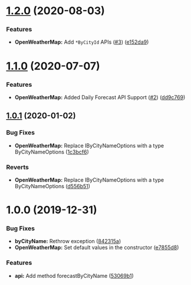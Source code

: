# [1.2.0](https://github.com/ovaar/node-ts-open-weather-map/compare/v1.1.0...v1.2.0) (2020-08-03)


### Features

* **OpenWeatherMap:** Add `*ByCityId` APIs ([#3](https://github.com/ovaar/node-ts-open-weather-map/issues/3)) ([e152da9](https://github.com/ovaar/node-ts-open-weather-map/commit/e152da9addb9cc2f115ae821289dbed8158fbeca))

# [1.1.0](https://github.com/ovaar/node-ts-open-weather-map/compare/v1.0.1...v1.1.0) (2020-07-07)


### Features

* **OpenWeatherMap:** Added Daily Forecast API Support ([#2](https://github.com/ovaar/node-ts-open-weather-map/issues/2)) ([dd9c769](https://github.com/ovaar/node-ts-open-weather-map/commit/dd9c76955926964f08854c45c303bb850d377ecd))

## [1.0.1](https://github.com/ovaar/node-ts-open-weather-map/compare/v1.0.0...v1.0.1) (2020-01-02)


### Bug Fixes

* **OpenWeatherMap:** Replace IByCityNameOptions with a type ByCityNameOptions ([1c3bcf6](https://github.com/ovaar/node-ts-open-weather-map/commit/1c3bcf672b01a46c50a5522dfad935488e9b9c0d))


### Reverts

* **OpenWeatherMap:** Replace IByCityNameOptions with a type ByCityNameOptions ([d556b51](https://github.com/ovaar/node-ts-open-weather-map/commit/d556b5163f248ab3c4f42a5a768c56ff70f985ec))

# 1.0.0 (2019-12-31)


### Bug Fixes

* **byCityName:** Rethrow exception ([842315a](https://github.com/ovaar/node-ts-open-weather-map/commit/842315a11965767226f2e71689b787e34a387dea))
* **OpenWeatherMap:** Set default values in the constructor ([e7855d8](https://github.com/ovaar/node-ts-open-weather-map/commit/e7855d8a2f14d9d4c62732a6e0bf36866b3fa240))


### Features

* **api:** Add method forecastByCityName ([53069b1](https://github.com/ovaar/node-ts-open-weather-map/commit/53069b1f2065aac26394fd588d7923aaab28b3d1))
